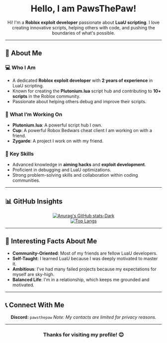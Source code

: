 <h1 align="center"> Hello, I am PawsThePaw! </h1>

<p align="center">
  Hi! I'm a <b>Roblox exploit developer</b> passionate about <b>LuaU scripting</b>.  
  I love creating innovative scripts, helping others with code, and pushing the boundaries of what's possible.  
</p>

---

## 🚀 **About Me**

### 💻 **Who I Am**
- A dedicated **Roblox exploit developer** with **2 years of experience** in LuaU scripting.
- Known for creating the **Plutonium.lua** script hub and contributing to **10+ scripts** in the Roblox community.
- Passionate about helping others debug and improve their scripts.

### 🔨 **What I’m Working On**
- **Plutonium.lua**: A powerful script hub I own.
- **Cup**: A powerful Robox Bedwars cheat client I am working on with a friend.
- **Zygarde**: A project I work on with my friend.

### 🌟 **Key Skills**
- Advanced knowledge in **aiming hacks** and **exploit development**.  
- Proficient in debugging and LuaU optimizations.  
- Strong problem-solving skills and collaboration within coding communities.

---

## 📊 **GitHub Insights**

<div align="center">

[![Anurag's GitHub stats-Dark](https://github-readme-stats.vercel.app/api?username=PawsThePaw&show_icons=true&theme=dark#gh-dark-mode-only)](https://github.com/anuraghazra/github-readme-stats#gh-dark-mode-only)  
[![Top Langs](https://github-readme-stats.vercel.app/api/top-langs/?username=PawsThePaw&langs_count=8&theme=dark)](https://github.com/anuraghazra/github-readme-stats)

</div>

---

## 🔎 **Interesting Facts About Me**
- **Community-Oriented**: Most of my friends are fellow LuaU developers.  
- **Self-Taught**: I learned LuaU because I was deeply motivated to master it.  
- **Ambitious**: I’ve had many failed projects because my expectations for myself are sky-high.  
- **Balanced Life**: I'm in a relationship, which keeps me grounded and motivated.  

---

## 📞 **Connect With Me**

<div align="center">
  <b>Discord:</b> <code>pawsthepaw</code>  
  <i>Note: My contacts are limited for privacy reasons.</i>
</div>

---

<h3 align="center">Thanks for visiting my profile! 😊</h3>
